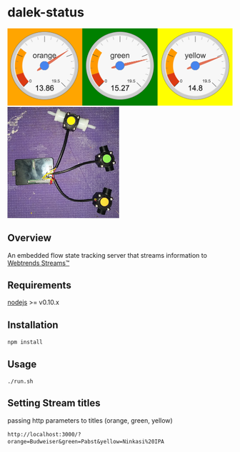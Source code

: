 dalek-status
==========

![initial](initial.png)
![initial](black_box.png)

Overview
--------

An embedded flow state tracking server that streams information to [Webtrends Streams™](http://www.webtrends.com/products/streams/)


Requirements
------------

[nodejs](https://nodejs.org/) >= v0.10.x


Installation
-------------

```
npm install
```

Usage
-----
```
./run.sh
```

Setting Stream titles
---------------------
passing http parameters to titles (orange, green, yellow) 
```
http://localhost:3000/?orange=Budweiser&green=Pabst&yellow=Ninkasi%20IPA
```


